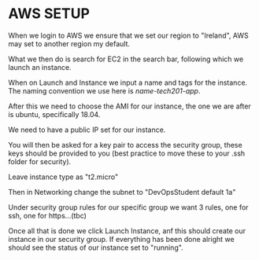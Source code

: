 # AWS SETUP

When we login to AWS we ensure that we set our region to "Ireland", AWS may set to another region my default.

What we then do is search for EC2 in the search bar, following which we launch an instance. 

When on Launch and Instance we input a name and tags for the instance. The naming convention we use here is *name-tech201-app*.

After this we need to choose the AMI for our instance, the one we are after is ubuntu, specifically 18.04.

We need to have a public IP set for our instance.

You will then be asked for a key pair to access the security group, these keys should be provided to you (best practice to move these to your .ssh folder for security).

Leave instance type as "t2.micro"

Then in Networking change the subnet to "DevOpsStudent default 1a"

Under security group rules for our specific group we want 3 rules, one for ssh, one for https...(tbc)

Once all that is done we click Launch Instance, anf this should create our instance in our security group. If everything has been done alright we should see the status of our instance set to "running".